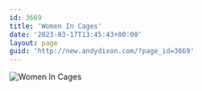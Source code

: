 ```yaml
---
id: 3669
title: 'Women In Cages'
date: '2023-03-17T13:45:43+00:00'
layout: page
guid: 'http://new.andydixon.com/?page_id=3669'
---
```


![Women In Cages](https://i0.wp.com/assets.g8x2.ldn.idrivee2-23.com/posters/Women%20In%20Cages%2001.jpg?w=1200&ssl=1 "Women In Cages")